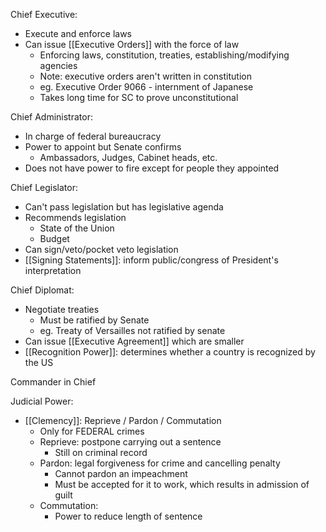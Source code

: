 
Chief Executive:
- Execute and enforce laws
- Can issue [[Executive Orders]] with the force of law
	- Enforcing laws, constitution, treaties, establishing/modifying agencies 
	- Note: executive orders aren't written in constitution
	- eg. Executive Order 9066 - internment of Japanese
	- Takes long time for SC to prove unconstitutional 

Chief Administrator:
- In charge of federal bureaucracy 
- Power to appoint but Senate confirms
	- Ambassadors, Judges, Cabinet heads, etc. 
- Does not have power to fire except for people they appointed

Chief Legislator:
- Can't pass legislation but has legislative agenda 
- Recommends legislation
	- State of the Union
	- Budget
- Can sign/veto/pocket veto legislation 
- [[Signing Statements]]: inform public/congress of President's interpretation

Chief Diplomat:
- Negotiate treaties 
	- Must be ratified by Senate
	- eg. Treaty of Versailles not ratified by senate
- Can issue [[Executive Agreement]] which are smaller
- [[Recognition Power]]: determines whether a country is recognized by the US 
	
Commander in Chief

Judicial Power:
- [[Clemency]]: Reprieve / Pardon / Commutation
	- Only for FEDERAL crimes 
	- Reprieve: postpone carrying out a sentence 
		- Still on criminal record
	- Pardon: legal forgiveness for crime and cancelling penalty
		- Cannot pardon an impeachment
		- Must be accepted for it to work, which results in admission of guilt 
	- Commutation:
		- Power to reduce length of sentence




